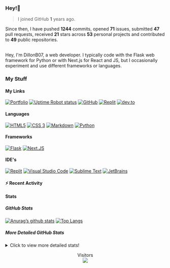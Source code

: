 ### Hey!👋
<!-- [![Banner](banner.png)](https://dillonb07.is-a.dev) -->


> I joined GitHub **1** years ago.

Since then, I have pushed **1244** commits, opened **71** issues, submitted **47** pull requests, received **21** stars across **53** personal projects and contributed to **49** public repositories.

<br>
Hey, I'm DillonB07, a web developer. I typically code with the Flask web framework for Python or with Next.js for React and JS, but I occasionally experiment and use different frameworks or languages.

<br>

### My Stuff

#### My Links
[![Portfolio](https://img.shields.io/website?down_color=darkred&down_message=Down&label=Portfolio&style=for-the-badge&up_color=lime&up_message=Visit&url=https%3A%2F%2Fdillonb07.is-a.dev)](https://dillonb07.is-a.dev)
[![Uptime Robot status](https://img.shields.io/uptimerobot/status/m789232721-836568ad133f7005b250a97e?style=for-the-badge)](https://stats.uptimerobot.com/WpKLEujWZz)
[![GitHub](https://img.shields.io/website?down_color=darkred&down_message=Down&label=GitHub&logo=github&style=for-the-badge&up_color=lime&up_message=Visit&url=https%3A%2F%2Fgithub.com%2Fdillonb07)](https://github.com/DillonB07)
[![Replit](https://img.shields.io/website?down_color=darkred&down_message=Down&label=Replit&logo=replit&style=for-the-badge&up_color=lime&up_message=Visit&url=https%3A%2F%2Freplit.com%2F%40DillonB07)](https://replit.com/@DillonB07)
[![dev.to](https://img.shields.io/website?down_color=darkred&down_message=Down&label=dev.to&logo=dev.to&style=for-the-badge&up_color=lime&up_message=Visit&url=https%3A%2F%2Fdev.to%2FDillonB07)](https://dev.to/DillonB07)
#### Languages
[![HTML5](https://img.shields.io/badge/html5-%23E34F26.svg?style=for-the-badge&logo=html5&logoColor=white)](https://w3.org/html)
[![CSS 3](https://img.shields.io/badge/css3-%231572B6.svg?style=for-the-badge&&logo=css3&logoColor=white)](https://w3.org/css)
[![Markdown](https://img.shields.io/badge/markdown-%23000000.svg?style=for-the-badge&logo=markdown&logoColor=white)](https://www.markdownguide.org/)
[![Python](https://img.shields.io/badge/python-3670A0?style=for-the-badge&logo=python&logoColor=ffdd54)](https://python.org/)
#### Frameworks
[![Flask](https://img.shields.io/badge/flask-%23000.svg?style=for-the-badge&logo=flask&logoColor=white)](https://flask.palletsprojects.com/)
[![Next.JS](https://img.shields.io/badge/next.js-000000?style=for-the-badge&logo=next.js)](https://nextjs.org/)
#### IDE's
[![Replit](https://img.shields.io/website?down_color=darkblue&down_message=replit&label=%20&logo=replit&logoColor=lightgrey&style=for-the-badge&up_color=darkblue&up_message=replit&url=https%3A%2F%2Freplit.com%2F)](https://replit.com)
[![Visual Studio Code](https://img.shields.io/badge/Visual%20Studio%20Code-0078d7.svg?style=for-the-badge&logo=visual-studio-code&logoColor=white)](https://code.visualstudio.com/)
[![Sublime Text](https://img.shields.io/badge/sublime_text-%23575757.svg?style=for-the-badge&logo=sublime-text&logoColor=important)](https://www.sublimetext.com/)
[![JetBrains](https://img.shields.io/badge/jetbrains-143?style=for-the-badge&logo=jetbrains&logoColor=black&color=black&labelColor=green)](https://www.jetbrains.com/)

#### :zap: Recent Activity

<!--START_SECTION:activity-->
<!--END_SECTION:activity-->

#### Stats

##### GitHub Stats
[![Anurag’s github stats](https://github-readme-stats.vercel.app/api?username=dillonb07&show_icons=true&theme=radical)](https://github.com/dillonb07)
[![Top Langs](https://github-readme-stats.vercel.app/api/top-langs/?username=dillonb07&layout=compact&theme=radical)](https://github.com/dillonb07)


##### More Detailed GitHub Stats
<details>
  
  <summary>Click to view more detailed stats!</summary>
  
![Metrics](https://github.com/DillonB07/DillonB07/blob/master/github-metrics.svg)

</details>

<p align="center"> 
  Visitors<br />
  <img src="https://profile-counter.glitch.me/dillonb07/count.svg" />
</p>

<!--
**DillonB07/DillonB07** is a ✨ _special_ ✨ repository because its `README.md` (this file) appears on your GitHub profile.

Here are some ideas to get you started:

- 🔭 I’m currently working on ...
- 🌱 I’m currently learning ...
- 👯 I’m looking to collaborate on ...
- 🤔 I’m looking for help with ...
- 💬 Ask me about ...
- 📫 How to reach me: ...
- 😄 Pronouns: ...
- ⚡ Fun fact: ...
-->

